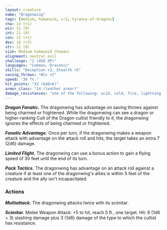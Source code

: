 ```yaml
---
layout: creature
name: "Dragonwing"
tags: [medium, humanoid, cr2, tyranny-of-dragons]
cha: 13 (+1)
wis: 11 (0)
int: 11 (0)
con: 13 (+1)
dex: 16 (+3)
str: 11 (0)
size: Medium humanoid (human)
alignment: neutral evil
challenge: "2 (450 XP)"
languages: "Common, Draconic"
skills: "Deception +3, Stealth +5"
saving_throws: "Wis +2"
speed: "30 ft."
hit_points: "33 (6d8+6)"
armor_class: "14 (leather armor)"
damage_resistances: "one of the following: acid, cold, fire, lightning, or poison"
---
```


***Dragon Fanatic.*** The dragonwing has advantage on saving throws against being charmed or frightened. While the dragonwing can see a dragon or higher-ranking Cult of the Dragon cultist friendly to it, the dragonwing ignores the effects of being charmed or frightened.

***Fanatic Advantage.*** Once per turn, if the dragonwing makes a weapon attack with advantage on the attack roll and hits, the target takes an extra 7 (2d6) damage.

***Limited Flight.*** The dragonwing can use a bonus action to gain a flying speed of 30 feet until the end of its turn.

***Pack Tactics.*** The dragonwing has advantage on an attack roll against a creature if at least one of the dragonwing's allies is within 5 feet of the creature and the ally isn't incapacitated.

### Actions

***Multiattack.*** The dragonwing attacks twice with its scimitar.

***Scimitar.*** Melee Weapon Attack: +5 to hit, reach 5 ft., one target. Hit: 6 (1d6 + 3) slashing damage plus 3 (1d6) damage of the type to which the cultist has resistance.